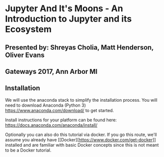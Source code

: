 # Jupyter And It's Moons - An Introduction to Jupyter and its Ecosystem

## Presented by: Shreyas Cholia, Matt Henderson, Oliver Evans
## Gateways 2017, Ann Arbor MI


## Installation 

We will use the anaconda stack to simplify the installation process. You will need to download Anaconda (Python 3) https://www.anaconda.com/download/ to get started. 

Install instructions for your platform can be found here:
https://docs.anaconda.com/anaconda/install/

Optionally you can also do this tutorial via docker. If you go this route, we'll assume you already have [[Docker][https://www.docker.com/get-docker]] installed and are familiar with basic Docker concepts since this is not meant to be a Docker tutorial.

